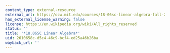 ```yaml
---
content_type: external-resource
external_url: https://ocw.mit.edu/courses/18-06sc-linear-algebra-fall-2011/
has_external_license_warning: false
license: https://en.wikipedia.org/wiki/All_rights_reserved
status: ''
title: '*18.06SC Linear Algebra*'
uid: 2610658c-d5c4-46c9-bcf4-ed25a46b26ba
wayback_url: ''
---
```

